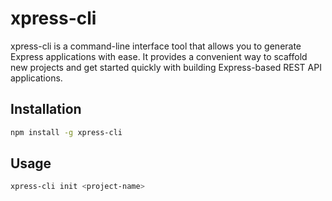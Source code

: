 # **xpress-cli**

xpress-cli is a command-line interface tool that allows you to generate Express applications with ease. It provides a convenient way to scaffold new projects and get started quickly with building Express-based REST API applications.

## Installation

```bash
npm install -g xpress-cli
```

## Usage

```bash
xpress-cli init <project-name>
```
